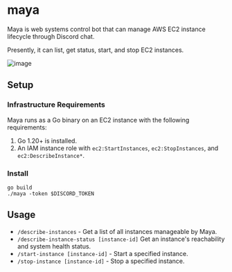 # maya

Maya is web systems control bot that can manage AWS EC2 instance lifecycle through Discord chat.

Presently, it can list, get status, start, and stop EC2 instances.

![image](https://user-images.githubusercontent.com/17265041/226211204-8530f6a6-36ee-467f-82a4-b964d3d473f0.png)


## Setup
### Infrastructure Requirements
Maya runs as a Go binary on an EC2 instance with the following requirements:

1. Go 1.20+ is installed.
2. An IAM instance role with `ec2:StartInstances`, `ec2:StopInstances`, and `ec2:DescribeInstance*`.

### Install
```
go build
./maya -token $DISCORD_TOKEN
```

## Usage

- `/describe-instances` - Get a list of all instances manageable by Maya.
- `/describe-instance-status [instance-id]` Get an instance's reachability and system health status.
- `/start-instance [instance-id]` - Start a specified instance.
- `/stop-instance [instance-id]` - Stop a specified instance.

